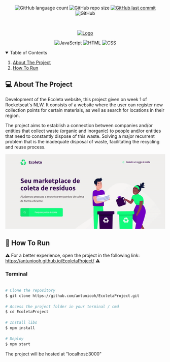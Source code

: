 <p align="center">
  <img alt="GitHub language count" src="https://img.shields.io/github/languages/count/antuniooh/EcoletaProject">

  <img alt="GitHub repo size" src="https://img.shields.io/github/repo-size/antuniooh/EcoletaProject">
  
  <a href="https://github.com/antuniooh/EcoletaProject/commits/master">
    <img alt="GitHub last commit" src="https://img.shields.io/github/last-commit/antuniooh/EcoletaProject">
  </a>
  
   <img alt="GitHub" src="https://img.shields.io/github/license/antuniooh/EcoletaProject">
</p>

<!-- PROJECT LOGO -->
<br />
<p align="center">
  <a href="https://github.com/antuniooh/EcoletaProject">
    <img src="https://user-images.githubusercontent.com/38081852/83580830-6f63e200-a513-11ea-9a27-0a109ec1e4d0.png" alt="Logo" width="550">
  </a>
</p>

<p align="center">
  <img alt="JavaScript" src="https://img.shields.io/badge/JavaScript-yellow?style=for-the-badge&logo=javascript&logoColor=white"/>
  <img alt="HTML" src="https://img.shields.io/badge/HTML-orange?style=for-the-badge&logo=html5&logoColor=white"/>
  <img alt="CSS" src="https://img.shields.io/badge/CSS-darkblue?style=for-the-badge&logo=css3&logoColor=white"/>
</p>


<!-- TABLE OF CONTENTS -->
<details open="open">
  <summary>Table of Contents</summary>
  <ol>
    <li>
      <a href="#-about-the-project">About The Project</a>
    </li>
    <li>
      <a href="#-how-to-run">How To Run</a>
    </li>
  </ol>
</details>


<!-- ABOUT THE PROJECT -->
## 💻 About The Project
Development of the Ecoleta website, this project given on week 1 of Rocketseat's NLW. It consists of a website where the user can register new collection points for certain materials, as well as search for locations in their region.

The project aims to establish a connection between companies and/or entities that collect waste (organic and inorganic) to people and/or entities that need to constantly dispose of this waste. Solving a major recurrent problem that is the inadequate disposal of waste, facilitating the recycling and reuse process.

![app](https://github.com/antuniooh/EcoletaProject/blob/master/images/app.gif)


<!-- HOW TO RUN -->
## 🚀 How To Run

⚠️ For a better experience, open the project in the following link: https://antuniooh.github.io/EcoletaProject/ ⚠️

### Terminal
```bash

# Clone the repository
$ git clone https://github.com/antuniooh/EcoletaProject.git

# Access the project folder in your terminal / cmd
$ cd EcoletaProject

# Install libs
$ npm install

# Deploy 
$ npm start

```
The project will be hosted at "localhost:3000"
